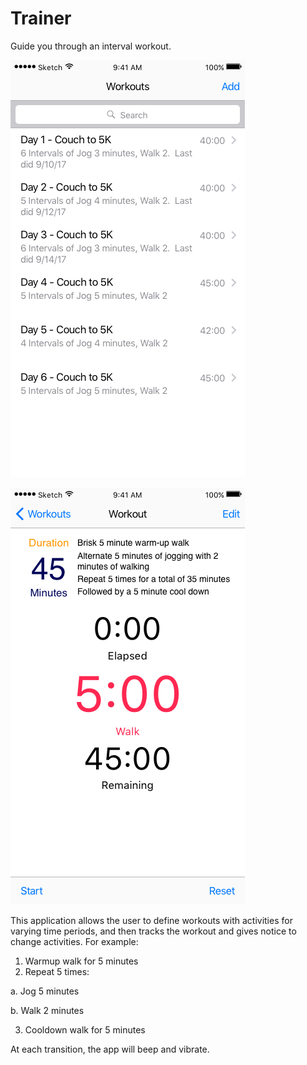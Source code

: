 # Trainer
Guide you through an interval workout.

![Select Workout screen](images/select-workout.png)

![Workout screen](images/workout.png)

This application allows the user to define workouts with activities for varying time periods, and then tracks
the workout and gives notice to change activities.  For example:

1. Warmup walk for 5 minutes
2. Repeat 5 times:

  a. Jog 5 minutes

  b. Walk 2 minutes

3. Cooldown walk for 5 minutes

At each transition, the app will beep and vibrate.
